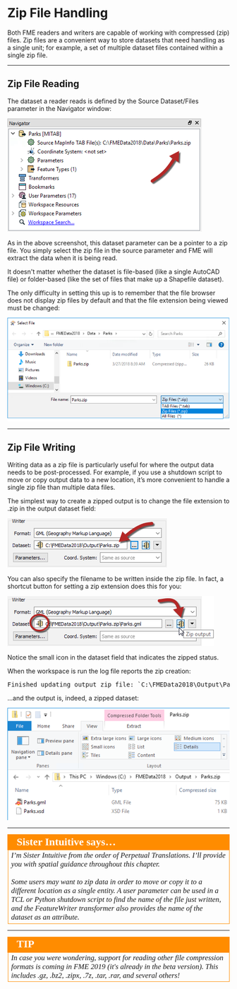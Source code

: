 # Zip File Handling

Both FME readers and writers are capable of working with compressed (zip) files. Zip files are a convenient way to store datasets that need handling as a single unit; for example, a set of multiple dataset files contained within a single zip file.

---

## Zip File Reading ##

The dataset a reader reads is defined by the Source Dataset/Files parameter in the Navigator window:

![](./Images/Img3.000.ZipFileReader.png) 

As in the above screenshot, this dataset parameter can be a pointer to a zip file. You simply select the zip file in the source parameter and FME will extract the data when it is being read. 

It doesn't matter whether the dataset is file-based (like a single AutoCAD file) or folder-based (like the set of files that make up a Shapefile dataset).

The only difficulty in setting this up is to remember that the file browser does not display zip files by default and that the file extension being viewed must be changed:

![](./Images/Img3.001.ZipFileBrowseDataset.png)

---

## Zip File Writing ##

Writing data as a zip file is particularly useful for where the output data needs to be post-processed. For example, if you use a shutdown script to move or copy output data to a new location, it’s more convenient to handle a single zip file than multiple data files.

The simplest way to create a zipped output is to change the file extension to .zip in the output dataset field:

![](./Images/Img3.002.ZipFileExtension.png) 

You can also specify the filename to be written inside the zip file. In fact, a shortcut button for setting a zip extension does this for you:

![](./Images/Img3.003.ZipDatasetButton.png) 

Notice the small icon in the dataset field that indicates the zipped status.

When the workspace is run the log file reports the zip creation:

<pre>
Finished updating output zip file: `C:\FMEData2018\Output\Parks.zip'
</pre>

...and the output is, indeed, a zipped dataset: 

![](./Images/Img3.004.ZippedOutputDataset.png) 

---

<!--Person X Says Section-->
<!--Sister Intuitive is the representative for this chapter-->

<table style="border-spacing: 0px">
<tr>
<td style="vertical-align:middle;background-color:darkorange;border: 2px solid darkorange">
<i class="fa fa-quote-left fa-lg fa-pull-left fa-fw" style="color:white;padding-right: 12px;vertical-align:text-top"></i>
<span style="color:white;font-size:x-large;font-weight: bold;font-family:serif">Sister Intuitive says…</span>
</td>
</tr>

<tr>
<td style="border: 1px solid darkorange">
<span style="font-family:serif; font-style:italic; font-size:larger">
I’m Sister Intuitive from the order of Perpetual Translations. I’ll provide you with spatial guidance throughout this chapter.
<br><br>Some users may want to zip data in order to move or copy it to a different location as a single entity. A user parameter can be used in a TCL or Python shutdown script to find the name of the file just written, and the FeatureWriter transformer also provides the name of the dataset as an attribute.
</span>
</td>
</tr>
</table>

---

<!--Tip Section--> 

<table style="border-spacing: 0px">
<tr>
<td style="vertical-align:middle;background-color:darkorange;border: 2px solid darkorange">
<i class="fa fa-info-circle fa-lg fa-pull-left fa-fw" style="color:white;padding-right: 12px;vertical-align:text-top"></i>
<span style="color:white;font-size:x-large;font-weight: bold;font-family:serif">TIP</span>
</td>
</tr>

<tr>
<td style="border: 1px solid darkorange">
<span style="font-family:serif; font-style:italic; font-size:larger">
In case you were wondering, support for reading other file compression formats is coming in FME 2019 (it's already in the beta version). This includes .gz, .bz2, .zipx, .7z, .tar, .rar, and several others!
</span>
</td>
</tr>
</table>
